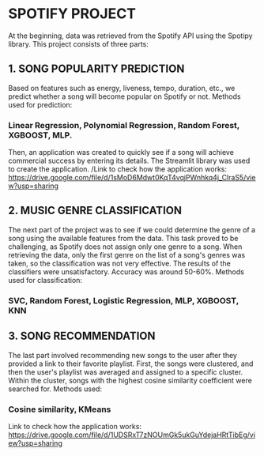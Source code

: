# SPOTIFY PROJECT
At the beginning, data was retrieved from the Spotify API using the Spotipy library.
This project consists of three parts:

## 1. SONG POPULARITY PREDICTION
Based on features such as energy, liveness, tempo, duration, etc., we predict whether a song will become popular on Spotify or not.
Methods used for prediction:
### Linear Regression, Polynomial Regression, Random Forest, XGBOOST, MLP.
Then, an application was created to quickly see if a song will achieve commercial success by entering its details. The Streamlit library was used to create the application.
/Link to check how the application works:  https://drive.google.com/file/d/1sMoD6Mdwt0KqT4vqjPWnhkq4j_ClraS5/view?usp=sharing
## 2. MUSIC GENRE CLASSIFICATION
The next part of the project was to see if we could determine the genre of a song using the available features from the data. This task proved to be challenging, as Spotify does not assign only one genre to a song.
When retrieving the data, only the first genre on the list of a song's genres was taken, so the classification was not very effective. The results of the classifiers were unsatisfactory. Accuracy was around 50-60%.
Methods used for classification:
### SVC, Random Forest, Logistic Regression, MLP, XGBOOST, KNN
## 3. SONG RECOMMENDATION
The last part involved recommending new songs to the user after they provided a link to their favorite playlist.
First, the songs were clustered, and then the user's playlist was averaged and assigned to a specific cluster. Within the cluster, songs with the highest cosine similarity coefficient were searched for.
Methods used:
### Cosine similarity, KMeans
Link to check how the application works: https://drive.google.com/file/d/1UDSRxT7zNOUmGk5ukGuYdejaHRtTibEg/view?usp=sharing

